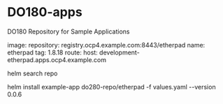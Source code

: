 # DO180-apps
DO180 Repository for Sample Applications

image:
  repository: registry.ocp4.example.com:8443/etherpad
  name: etherpad
  tag: 1.8.18
route:
  host: development-etherpad.apps.ocp4.example.com

helm search repo

helm install example-app do280-repo/etherpad -f values.yaml --version 0.0.6
